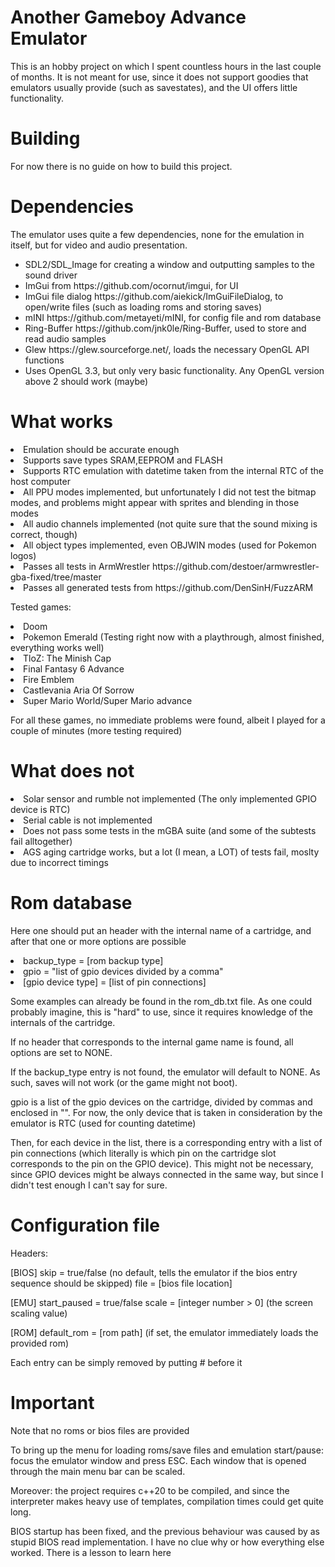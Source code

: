 #	Another Gameboy Advance Emulator

This is an hobby project on which I spent countless hours in the last couple of months. It is not meant for use, since it does not support goodies that emulators usually provide (such as savestates), and the UI offers little functionality.

# Building
For now there is no guide on how to build this project.

# Dependencies
The emulator uses quite a few dependencies, none for the emulation in itself, but for video and audio presentation.

<ul>
<li>SDL2/SDL_Image for creating a window and outputting samples to the sound driver</li>
<li>ImGui from https://github.com/ocornut/imgui, for UI</li>
<li>ImGui file dialog https://github.com/aiekick/ImGuiFileDialog, to open/write files (such as loading roms and storing saves)</li>
<li>mINI https://github.com/metayeti/mINI, for config file and rom database</li>
<li>Ring-Buffer https://github.com/jnk0le/Ring-Buffer, used to store and read audio samples</li>
<li>Glew https://glew.sourceforge.net/, loads the necessary OpenGL API functions</li>
<li>Uses OpenGL 3.3, but only very basic functionality. Any OpenGL version above 2 should work (maybe)</li>
</ul>

# What works
<li>Emulation should be accurate enough</li>
<li>Supports save types SRAM,EEPROM and FLASH</li>
<li>Supports RTC emulation with datetime taken from the internal RTC of the host computer</li>
<li>All PPU modes implemented, but unfortunately I did not test the bitmap modes, and problems might appear with sprites and blending in those modes</li>
<li>All audio channels implemented (not quite sure that the sound mixing is correct, though)</li>
<li>All object types implemented, even OBJWIN modes (used for Pokemon logos)</li>
<li>Passes all tests in ArmWrestler https://github.com/destoer/armwrestler-gba-fixed/tree/master</li>
<li>Passes all generated tests from https://github.com/DenSinH/FuzzARM</li>

Tested games:
<li>Doom</li>
<li>Pokemon Emerald (Testing right now with a playthrough, almost finished, everything works well)</li>
<li>TloZ: The Minish Cap</li>
<li>Final Fantasy 6 Advance</li>
<li>Fire Emblem</li>
<li>Castlevania Aria Of Sorrow</li>
<li>Super Mario World/Super Mario advance</li>

For all these games, no immediate problems were found, albeit I played for a couple of minutes (more testing required)

# What does not

<li>Solar sensor and rumble not implemented (The only implemented GPIO device is RTC)</li>
<li>Serial cable is not implemented</li>
<li>Does not pass some tests in the mGBA suite (and some of the subtests fail alltogether)</li>
<li>AGS aging cartridge works, but a lot (I mean, a LOT) of tests fail, moslty due to incorrect timings</li>

# Rom database
Here one should put an header with the internal name of a cartridge, 
and after that one or more options are possible
<li>backup_type = [rom backup type]</li>
<li>gpio = "list of gpio devices divided by a comma"</li>
<li>[gpio device type] = [list of pin connections]</li>

Some examples can already be found in the rom_db.txt file.
As one could probably imagine, this is "hard" to use, since it requires knowledge of the internals of the cartridge. 

If no header that corresponds to the internal game name is found, all options are set to NONE.

If the backup_type entry is not found, the emulator will default to NONE.
As such, saves will not work (or the game might not boot).

gpio is a list of the gpio devices on the cartridge, divided by commas and enclosed in "". For now, the only device that is taken in consideration by the emulator is RTC (used for counting datetime)

Then, for each device in the list, there is a corresponding entry with a list of pin connections (which literally is which pin on the cartridge slot corresponds to the pin on the GPIO device). This might not be necessary, since GPIO devices might be always connected in the same way, but since I didn't test enough I can't say for sure.

# Configuration file

Headers:

[BIOS]
skip = true/false (no default, tells the emulator if the bios entry sequence should be skipped)
file = [bios file location] 

[EMU]
start_paused = true/false 
scale = [integer number > 0] (the screen scaling value)

[ROM]
default_rom = [rom path] (if set, the emulator immediately loads the provided rom)

Each entry can be simply removed by putting # before it

# Important
Note that no roms or bios files are provided

To bring up the menu for loading roms/save files
and emulation start/pause: focus the emulator
window and press ESC.
Each window that is opened through the
main menu bar can be scaled.

Moreover: the project requires c++20 to be compiled,
and since the interpreter makes heavy use of templates,
compilation times could get quite long.

BIOS startup has been fixed, and the previous behaviour was caused by
as stupid BIOS read implementation. I have no clue why or how everything
else worked. There is a lesson to learn here
